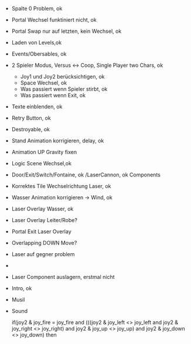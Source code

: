* Spalte 0 Problem, ok
* Portal Wechsel funktiniert nicht, ok
* Portal Swap nur auf letzten, kein Wechsel, ok
* Laden von Levels,ok
* Events/Obersables, ok
* 2 Spieler Modus, Versus <-> Coop, Single Player two Chars, ok
    * Joy1 und Joy2 berücksichtigen, ok
    * Space Wechsel, ok
    * Was passiert wenn Spieler stirbt, ok
    * Was passiert wenn Exit, ok
* Texte einblenden, ok
* Retry Button, ok
* Destroyable, ok
* Stand Animation korrigieren, delay, ok
* Animation UP Gravity fixen
* Logic Scene Wechsel,ok
* Door/Exit/Switch/Fontaine, ok /LaserCannon, ok Components
* Korrektes Tile Wechselrichtung Laser, ok
* Wasser Animation korrigieren -> Wind, ok
* Laser Overlay Wasser, ok
* Laser Overlay Leiter/Robe?
* Portal Exit Laser Overlay
* Overlapping DOWN Move?
* Laser auf gegner problem
* 
* Laser Component auslagern, erstmal nicht
* Intro, ok
* Musil
* Sound

	if(joy2 & joy_fire = joy_fire and (((joy2 & joy_left <> joy_left and joy2 & joy_right <> joy_right) and joy2 & joy_up <> joy_up) and  joy2 & joy_down <> joy_down) then 
